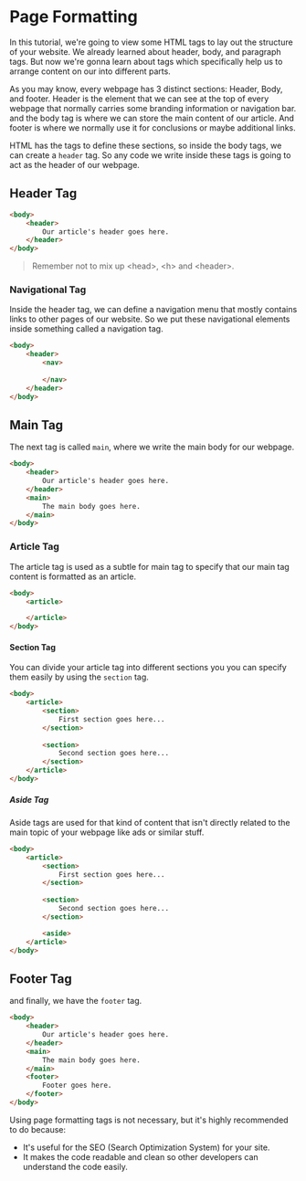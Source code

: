 # Page Formatting

In this tutorial, we're going to view some HTML tags to lay out the structure of your website. We already learned about header, body, and paragraph tags. But now we're gonna learn about tags which specifically help us to arrange content on our into different parts.

As you may know, every webpage has 3 distinct sections: Header, Body, and footer. Header is the element that we can see at the top of every webpage that normally carries some branding information or navigation bar. and the body tag is where we can store the main content of our article. And footer is where we normally use it for conclusions or maybe additional links.

HTML has the tags to define these sections, so inside the body tags, we can create a `header` tag. So any code we write inside these tags is going to act as the header of our webpage.

## Header Tag

``` HTML
<body>
    <header>
        Our article's header goes here.
    </header>
</body>
```

> Remember not to mix up \<head\>, \<h\> and \<header\>.

### Navigational Tag

Inside the header tag, we can define a navigation menu that mostly contains links to other pages of our website. So we put these navigational elements inside something called a navigation tag.

``` HTML
<body>
    <header>
        <nav>
            
        </nav>
    </header>
</body>
```

## Main Tag

The next tag is called `main`, where we write the main body for our webpage.

``` HTML
<body>
    <header>
        Our article's header goes here.
    </header>
    <main>
        The main body goes here.
    </main>
</body>
```

### Article Tag

The article tag is used as a subtle for main tag to specify that our main tag content is formatted as an article.

``` HTML
<body>
    <article>

    </article>
</body>
```

#### Section Tag

You can divide your article tag into different sections you you can specify them easily by using the `section` tag.

``` HTML
<body>
    <article>
        <section>
            First section goes here...
        </section>
        
        <section>
            Second section goes here...
        </section>
    </article>
</body>
```

##### Aside Tag

Aside tags are used for that kind of content that isn't directly related to the main topic of your webpage like ads or similar stuff.

``` HTML
<body>
    <article>
        <section>
            First section goes here...
        </section>
        
        <section>
            Second section goes here...
        </section>

        <aside>
    </article>
</body>
```

## Footer Tag

and finally, we have the `footer` tag.

``` HTML
<body>
    <header>
        Our article's header goes here.
    </header>
    <main>
        The main body goes here.
    </main>
    <footer>
        Footer goes here.
    </footer>    
</body>
```

Using page formatting tags is not necessary, but it's highly recommended to do because:

* It's useful for the SEO (Search Optimization System) for your site.
* It makes the code readable and clean so other developers can understand the code easily.
